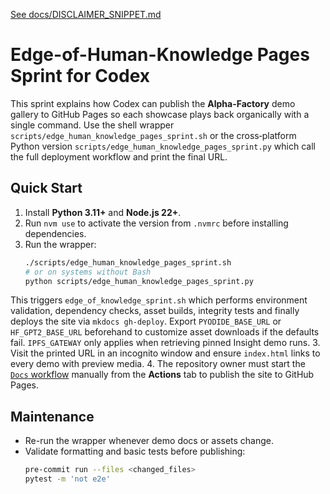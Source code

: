 [See docs/DISCLAIMER_SNIPPET.md](DISCLAIMER_SNIPPET.md)

# Edge-of-Human-Knowledge Pages Sprint for Codex

This sprint explains how Codex can publish the **Alpha-Factory** demo gallery to GitHub Pages so each showcase plays back organically with a single command. Use the shell wrapper `scripts/edge_human_knowledge_pages_sprint.sh` or the cross‑platform Python version `scripts/edge_human_knowledge_pages_sprint.py` which call the full deployment workflow and print the final URL.

## Quick Start
1. Install **Python 3.11+** and **Node.js 22+**.
2. Run `nvm use` to activate the version from `.nvmrc` before installing dependencies.
3. Run the wrapper:
   ```bash
   ./scripts/edge_human_knowledge_pages_sprint.sh
   # or on systems without Bash
   python scripts/edge_human_knowledge_pages_sprint.py
   ```
  This triggers `edge_of_knowledge_sprint.sh` which performs environment validation, dependency checks, asset builds, integrity tests and finally deploys the site via `mkdocs gh-deploy`.
  Export `PYODIDE_BASE_URL` or `HF_GPT2_BASE_URL` beforehand to
  customize asset downloads if the defaults fail. `IPFS_GATEWAY` only
  applies when retrieving pinned Insight demo runs.
3. Visit the printed URL in an incognito window and ensure `index.html` links to every demo with preview media.
4. The repository owner must start the [`Docs` workflow](../.github/workflows/docs.yml)
   manually from the **Actions** tab to publish the site to GitHub Pages.

## Maintenance
- Re-run the wrapper whenever demo docs or assets change.
- Validate formatting and basic tests before publishing:
  ```bash
  pre-commit run --files <changed_files>
  pytest -m 'not e2e'
  ```
